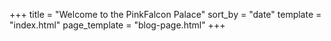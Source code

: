 +++
title = "Welcome to the PinkFalcon Palace"
sort_by = "date"
template = "index.html"
page_template = "blog-page.html"
+++
